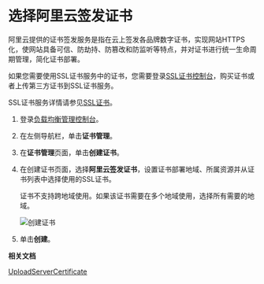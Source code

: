 # 选择阿里云签发证书

阿里云提供的证书签发服务是指在云上签发各品牌数字证书，实现网站HTTPS化，使网站具备可信、防劫持、防篡改和防监听等特点，并对证书进行统一生命周期管理，简化证书部署。

如果您需要使用SSL证书服务中的证书，您需要登录[SSL证书控制台](https://yundun.console.aliyun.com/?spm=5176.2020520001.106.d20cas.3c474bd31n23aP&p=cas#/cas/home)，购买证书或者上传第三方证书到SSL证书服务。

SSL证书服务详情请参见[SSL证书](https://www.aliyun.com/product/cas?spm=5176.8142029.security.5.3dbd6d3ezWmWrn)。

1.  登录[负载均衡管理控制台](https://slb.console.aliyun.com/slb)。

2.  在左侧导航栏，单击**证书管理**。

3.  在**证书管理**页面，单击**创建证书**。

4.  在创建证书页面，选择**阿里云签发证书**，设置证书部署地域、所属资源并从证书列表中选择使用的SSL证书。

    证书不支持跨地域使用。如果该证书需要在多个地域使用，选择所有需要的地域。

    ![创建证书](https://static-aliyun-doc.oss-cn-hangzhou.aliyuncs.com/assets/img/zh-CN/3272713061/p174558.png)

5.  单击**创建**。


**相关文档**  


[UploadServerCertificate](/intl.zh-CN/开发指南/API参考/服务器证书/UploadServerCertificate.md)

